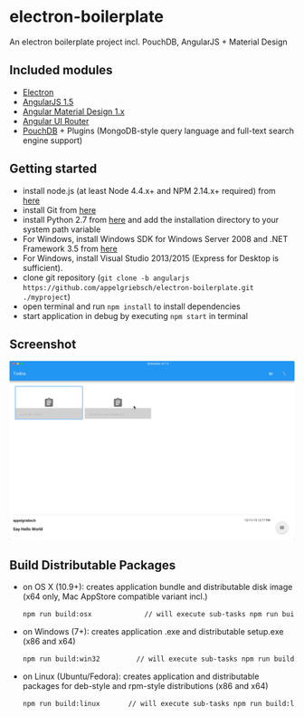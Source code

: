 # electron-boilerplate
An electron boilerplate project incl. PouchDB, AngularJS + Material Design

## Included modules
* [Electron](http://electron.atom.io)
* [AngularJS 1.5](https://angularjs.org/)
* [Angular Material Design 1.x](https://material.angularjs.org/)
* [Angular UI Router](http://angular-ui.github.io/ui-router/site)
* [PouchDB](https://pouchdb.com/) + Plugins (MongoDB-style query language and full-text search engine support)

## Getting started
* install node.js (at least Node 4.4.x+ and NPM 2.14.x+ required) from [here](http://www.nodejs.org)
* install Git from [here](https://git-scm.com/)
* install Python 2.7 from [here](http://www.python.org) and add the installation directory to your system path variable
* For Windows, install Windows SDK for Windows Server 2008 and .NET Framework 3.5 from [here](http://www.microsoft.com/en-us/download/details.aspx?id=11310)
* For Windows, install Visual Studio 2013/2015 (Express for Desktop is sufficient).
* clone git repository (```git clone -b angularjs https://github.com/appelgriebsch/electron-boilerplate.git ./myproject```)
* open terminal and run ```npm install``` to install dependencies
* start application in debug by executing ```npm start``` in terminal

## Screenshot

![screenshot](screenshot.png)

## Build Distributable Packages

* on OS X (10.9+): creates application bundle and distributable disk image (x64 only, Mac AppStore compatible variant incl.)

  ```bash
  npm run build:osx             // will execute sub-tasks npm run build:osx-app (standalone) and npm run build:osx-mas (Mac AppStore version)
  ```
* on Windows (7+): creates application .exe and distributable setup.exe (x86 and x64)

  ```bash
  npm run build:win32         // will execute sub-tasks npm run build:win32-ia32 and npm run build:win32-x64
  ```
* on Linux (Ubuntu/Fedora): creates application and distributable packages for deb-style and rpm-style distributions (x86 and x64)

  ```bash
  npm run build:linux       // will execute sub-tasks npm run build:linux-ia32 and npm run build:linux-x64
  ```
